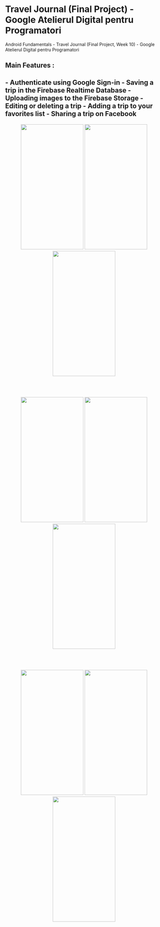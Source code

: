 # Travel Journal (Final Project) - Google Atelierul Digital pentru Programatori

Android Fundamentals - Travel Journal (Final Project, Week 10) - Google Atelierul Digital pentru Programatori

<h2>Main Features :<h2/>
- Authenticate using Google Sign-in
- Saving a trip in the Firebase Realtime Database
- Uploading images to the Firebase Storage
- Editing or deleting a trip
- Adding a trip to your favorites list
- Sharing a trip on Facebook

<br />
<p align="center">
    <img src="https://i.imgur.com/JLi23iI.jpg" width="200" height="400"/>
    <img src="https://i.imgur.com/S3VXL5o.jpg" width="200" height="400"/>
    <img src="https://i.imgur.com/tF6NXJz.jpg" width="200" height="400"/>
</p>
<br />
<p align="center">
    <img src="https://i.imgur.com/aTrl8hi.jpg" width="200" height="400"/>
    <img src="https://i.imgur.com/2JRopV3.jpg" width="200" height="400"/>
    <img src="https://i.imgur.com/rCjU6RN.jpg" width="200" height="400"/>
</p>
<br />
<p align="center">
    <img src="https://i.imgur.com/V6vjZLq.jpg" width="200" height="400"/>
    <img src="https://i.imgur.com/KQmptON.jpg" width="200" height="400"/>
    <img src="https://i.imgur.com/Gna9gub.jpg" width="200" height="400"/>
</p>
